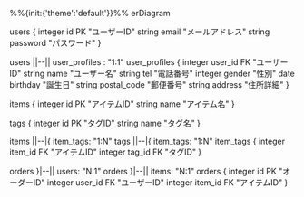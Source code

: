 %%{init:{'theme':'default'}}%%
erDiagram

users {
  integer id PK "ユーザーID"
  string email "メールアドレス"
  string password "パスワード"
}

users ||--|| user_profiles : "1:1"
user_profiles {
  integer user_id FK "ユーザーID"
  string name "ユーザー名"
  string tel "電話番号"
  integer gender "性別"
  date birthday "誕生日"
  string postal_code "郵便番号"
  string address "住所詳細"
}

items {
  integer id PK "アイテムID"
  string name "アイテム名"
}

tags {
  integer id PK "タグID"
  string name "タグ名"
}

items ||--|{ item_tags: "1:N"
tags ||--|{ item_tags: "1:N"
item_tags {
  integer item_id FK "アイテムID"
  integer tag_id FK "タグID"
}

orders }|--|| users: "N:1"
orders }|--|| items: "N:1"
orders {
  integer id PK "オーダーID"
  integer user_id FK "ユーザーID"
  integer item_id FK "アイテムID"
}
